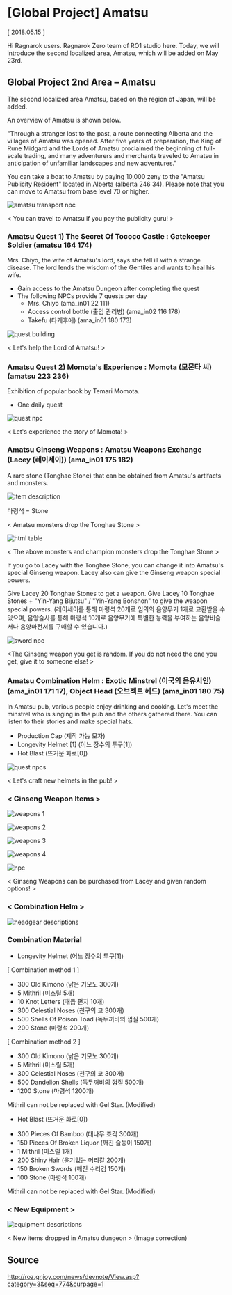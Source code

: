 # [Global Project] Amatsu

[ 2018.05.15 ]

Hi Ragnarok users. Ragnarok Zero team of RO1 studio here. Today, we will introduce the second localized area, Amatsu, which will be added on May 23rd.

## Global Project 2nd Area –  Amatsu

The second localized area Amatsu, based on the region of Japan, will be added.

An overview of Amatsu is shown below.

"Through a stranger lost to the past, a route connecting Alberta and the villages of Amatsu was opened. After five years of preparation, the King of Rune Midgard and the Lords of Amatsu proclaimed the beginning of full-scale trading, and many adventurers and merchants traveled to Amatsu in anticipation of unfamiliar landscapes and new adventures."

You can take a boat to Amatsu by paying 10,000 zeny to the "Amatsu Publicity Resident" located in Alberta (alberta 246 34). Please note that you can move to Amatsu from base level 70 or higher.

![amatsu transport npc](http://imgc.gnjoy.com/ufile/common/2018/05/15/021237_9P7DpEk4.png)

< You can travel to Amatsu if you pay the publicity guru! >

### Amatsu Quest 1) The Secret Of Tococo Castle : Gatekeeper Soldier (amatsu 164 174)

Mrs. Chiyo, the wife of Amatsu's lord, says she fell ill with a strange disease. The lord lends the wisdom of the Gentiles and wants to heal his wife.

* Gain access to the Amatsu Dungeon after completing the quest
* The following NPCs provide 7 quests per day
  * Mrs. Chiyo (ama_in01 22 111)
  * Access control bottle (출입 관리병) (ama_in02 116 178)
  * Takefu (타케후에) (ama_in01 180 173)

![quest building](http://imgc.gnjoy.com/ufile/common/2018/05/15/021313_nQH9uUQt.jpg)

< Let's help the Lord of Amatsu! >

### Amatsu Quest 2) Momota's Experience : Momota (모몬타 씨) (amatsu 223 236)

Exhibition of popular book by Temari Momota.

- One daily quest

![quest npc](http://imgc.gnjoy.com/ufile/common/2018/05/15/021347_busNh89M.jpg)

< Let's experience the story of Momota! >

### Amatsu Ginseng Weapons : Amatsu Weapons Exchange (Lacey (레이세이)) (ama_in01 175 182)

A rare stone (Tonghae Stone) that can be obtained from Amatsu's artifacts and monsters.

![item description](http://imgc.gnjoy.com/ufile/common/2018/05/15/021426_Hn7nf22a.png)

마령석 = Stone

< Amatsu monsters drop the Tonghae Stone >

![html table](http://imgc.gnjoy.com/ufile/common/2018/05/15/021437_64a3qrQW.png)

< The above monsters and champion monsters drop the Tonghae Stone >

If you go to Lacey with the Tonghae Stone, you can change it into Amatsu's special Ginseng weapon. Lacey also can give the Ginseng weapon special powers.

Give Lacey 20 Tonghae Stones to get a weapon. Give Lacey 10 Tonghae Stones + "Yin-Yang Bijutsu" / "Yin-Yang Bonshon" to give the weapon special powers. (레이세이를 통해 마령석 20개로 임의의 음양무기 1개로 교환받을 수 있으며, 음양술사를 통해 마령석 10개로 음양무기에 특별한 능력을 부여하는 음양비술서나 음양마전서를 구매할 수 있습니다.)

![sword npc](http://imgc.gnjoy.com/ufile/common/2018/05/15/021709_perslWYA.jpg)

<The Ginseng weapon you get is random. If you do not need the one you get, give it to someone else! >

### Amatsu Combination Helm : Exotic Minstrel (이국의 음유시인) (ama_in01 171 17), Object Head (오브젝트 헤드) (ama_in01 180 75)

In Amatsu pub, various people enjoy drinking and cooking. Let's meet the minstrel who is singing in the pub and the others gathered there. You can listen to their stories and make special hats.

* Production Cap (제작 가능 모자)
* Longevity Helmet [1] (어느 장수의 투구[1])
* Hot Blast (뜨거운 화로[0])

![quest npcs](http://imgc.gnjoy.com/ufile/common/2018/05/15/021749_GJbsQhyE.png)

< Let's craft new helmets in the pub! >

### < Ginseng Weapon Items >

![weapons 1](http://imgc.gnjoy.com/ufile/common/2018/05/15/021808_QcEmWFYT.png)

![weapons 2](http://imgc.gnjoy.com/ufile/common/2018/05/15/021816_aGl3xymI.png)

![weapons 3](http://imgc.gnjoy.com/ufile/common/2018/05/15/021823_TbzeDbKy.png)

![weapons 4](http://imgc.gnjoy.com/ufile/common/2018/05/15/021836_U9RCgISP.png)

![npc](http://imgc.gnjoy.com/ufile/common/2018/05/15/021855_2ExapMTY.png)

< Ginseng Weapons can be purchased from Lacey and given random options! >

### < Combination Helm >

![headgear descriptions](http://imgc.gnjoy.com/ufile/common/2018/05/15/021920_Nd4KKezj.png)

### Combination Material

- Longevity Helmet (어느 장수의 투구[1])

[ Combination method 1 ]

* 300 Old Kimono (낡은 기모노 300개)
* 5 Mithril (미스릴 5개)
* 10 Knot Letters (매듭 편지 10개)
* 300 Celestial Noses (천구의 코 300개)
* 500 Shells Of Poison Toad (독두꺼비의 껍질 500개)
* 200 Stone (마령석 200개)

[ Combination method 2 ]

* 300 Old Kimono (낡은 기모노 300개)
* 5 Mithril (미스릴 5개)
* 300 Celestial Noses (천구의 코 300개)
* 500 Dandelion Shells (독두꺼비의 껍질 500개)
* 1200 Stone (마령석 1200개)

Mithril can not be replaced with Gel Star. (Modified)

- Hot Blast (뜨거운 화로[0])

* 300 Pieces Of Bamboo (대나무 조각 300개)
* 150 Pieces Of Broken Liquor (깨진 술동이 150개)
* 1 Mithril (미스릴 1개)
* 200 Shiny Hair (윤기있는 머리칼 200개)
* 150 Broken Swords (깨진 수리검 150개)
* 100 Stone (마령석 100개)

Mithril can not be replaced with Gel Star. (Modified)

### < New Equipment >

![equipment descriptions](http://imgc.gnjoy.com/ufile/common/2018/05/15/031215_QiySYPHc.png)

< New items dropped in Amatsu dungeon > (Image correction)

## Source

http://roz.gnjoy.com/news/devnote/View.asp?category=3&seq=774&curpage=1